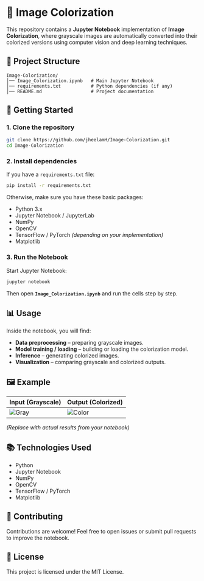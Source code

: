 
# 🎨 Image Colorization

This repository contains a **Jupyter Notebook** implementation of **Image Colorization**, where grayscale images are automatically converted into their colorized versions using computer vision and deep learning techniques.

## 📂 Project Structure

```
Image-Colorization/
│── Image_Colorization.ipynb   # Main Jupyter Notebook
│── requirements.txt           # Python dependencies (if any)
│── README.md                  # Project documentation
```

## 🚀 Getting Started

### 1. Clone the repository

```bash
git clone https://github.com/jheelamH/Image-Colorization.git
cd Image-Colorization
```

### 2. Install dependencies

If you have a `requirements.txt` file:

```bash
pip install -r requirements.txt
```

Otherwise, make sure you have these basic packages:

* Python 3.x
* Jupyter Notebook / JupyterLab
* NumPy
* OpenCV
* TensorFlow / PyTorch *(depending on your implementation)*
* Matplotlib

### 3. Run the Notebook

Start Jupyter Notebook:

```bash
jupyter notebook
```

Then open **`Image_Colorization.ipynb`** and run the cells step by step.

## 📊 Usage

Inside the notebook, you will find:

* **Data preprocessing** – preparing grayscale images.
* **Model training / loading** – building or loading the colorization model.
* **Inference** – generating colorized images.
* **Visualization** – comparing grayscale and colorized outputs.

## 🖼️ Example

| Input (Grayscale)          | Output (Colorized)           |
| -------------------------- | ---------------------------- |
| ![Gray](./sample_gray.jpg) | ![Color](./sample_color.jpg) |

*(Replace with actual results from your notebook)*

## 📚 Technologies Used

* Python
* Jupyter Notebook
* NumPy
* OpenCV
* TensorFlow / PyTorch
* Matplotlib

## 🤝 Contributing

Contributions are welcome! Feel free to open issues or submit pull requests to improve the notebook.

## 📜 License

This project is licensed under the MIT License.

